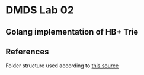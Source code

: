 # DMDS Lab 02

## Golang implementation of HB+ Trie

## References
Folder structure used according to [this source](https://dev.to/jinxankit/go-project-structure-and-guidelines-4ccm)